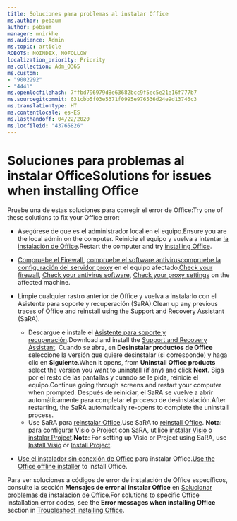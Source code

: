 ```yaml
---
title: Soluciones para problemas al instalar Office
ms.author: pebaum
author: pebaum
manager: mnirkhe
ms.audience: Admin
ms.topic: article
ROBOTS: NOINDEX, NOFOLLOW
localization_priority: Priority
ms.collection: Adm_O365
ms.custom:
- "9002292"
- "4441"
ms.openlocfilehash: 7ffbd796979d8e63682bcc9f5ec5e21e16f777b7
ms.sourcegitcommit: 631cbb5f03e5371f0995e976536d24e9d13746c3
ms.translationtype: HT
ms.contentlocale: es-ES
ms.lasthandoff: 04/22/2020
ms.locfileid: "43765826"
---
```

# <a name="solutions-for-issues-when-installing-office"></a><span data-ttu-id="40366-102">Soluciones para problemas al instalar Office</span><span class="sxs-lookup"><span data-stu-id="40366-102">Solutions for issues when installing Office</span></span>

<span data-ttu-id="40366-103">Pruebe una de estas soluciones para corregir el error de Office:</span><span class="sxs-lookup"><span data-stu-id="40366-103">Try one of these solutions to fix your Office error:</span></span>

- <span data-ttu-id="40366-104">Asegúrese de que es el administrador local en el equipo.</span><span class="sxs-lookup"><span data-stu-id="40366-104">Ensure you are the local admin on the computer.</span></span> <span data-ttu-id="40366-105">Reinicie el equipo y vuelva a intentar [la instalación de Office](https://portal.office.com/OLS/MySoftware.aspx).</span><span class="sxs-lookup"><span data-stu-id="40366-105">Restart the computer and try [installing Office](https://portal.office.com/OLS/MySoftware.aspx).</span></span>

- <span data-ttu-id="40366-106">[Compruebe el Firewall](https://support.office.com/article/unlicensed-product-and-activation-errors-in-office-0d23d3c0-c19c-4b2f-9845-5344fedc4380#bkmk_checkfirewall), [compruebe el software antivirus](https://support.office.com/article/unlicensed-product-and-activation-errors-in-office-0d23d3c0-c19c-4b2f-9845-5344fedc4380#bkmk_checkav)[compruebe la configuración del servidor proxy](https://support.office.com/article/unlicensed-product-and-activation-errors-in-office-0d23d3c0-c19c-4b2f-9845-5344fedc4380#bkmk_checkproxy) en el equipo afectado.</span><span class="sxs-lookup"><span data-stu-id="40366-106">[Check your firewall](https://support.office.com/article/unlicensed-product-and-activation-errors-in-office-0d23d3c0-c19c-4b2f-9845-5344fedc4380#bkmk_checkfirewall), [Check your antivirus software](https://support.office.com/article/unlicensed-product-and-activation-errors-in-office-0d23d3c0-c19c-4b2f-9845-5344fedc4380#bkmk_checkav), [Check your proxy settings](https://support.office.com/article/unlicensed-product-and-activation-errors-in-office-0d23d3c0-c19c-4b2f-9845-5344fedc4380#bkmk_checkproxy) on the affected machine.</span></span>

- <span data-ttu-id="40366-107">Limpie cualquier rastro anterior de Office y vuelva a instalarlo con el Asistente para soporte y recuperación (SaRA).</span><span class="sxs-lookup"><span data-stu-id="40366-107">Clean up any previous traces of Office and reinstall using the Support and Recovery Assistant (SaRA).</span></span> 

    - <span data-ttu-id="40366-108">Descargue e instale el [Asistente para soporte y recuperación](https://aka.ms/SARA-OfficeUninstall-Alchemy).</span><span class="sxs-lookup"><span data-stu-id="40366-108">Download and install the [Support and Recovery Assistant](https://aka.ms/SARA-OfficeUninstall-Alchemy).</span></span> <span data-ttu-id="40366-109">Cuando se abra, en **Desinstalar productos de Office** seleccione la versión que quiere desinstalar (si corresponde) y haga clic en **Siguiente**.</span><span class="sxs-lookup"><span data-stu-id="40366-109">When it opens, from **Uninstall Office products** select the version you want to uninstall (if any) and click **Next**.</span></span> <span data-ttu-id="40366-110">Siga por el resto de las pantallas y cuando se le pida, reinicie el equipo.</span><span class="sxs-lookup"><span data-stu-id="40366-110">Continue going through screens and restart your computer when prompted.</span></span> <span data-ttu-id="40366-111">Después de reiniciar, el SaRA se vuelve a abrir automáticamente para completar el proceso de desinstalación.</span><span class="sxs-lookup"><span data-stu-id="40366-111">After restarting, the SaRA automatically re-opens to complete the uninstall process.</span></span>
    - <span data-ttu-id="40366-112">Use SaRA para [reinstalar Office](https://aka.ms/sara-officeinstall).</span><span class="sxs-lookup"><span data-stu-id="40366-112">Use SaRA to [reinstall Office](https://aka.ms/sara-officeinstall).</span></span> <span data-ttu-id="40366-113">**Nota**: para configurar Visio o Project con SaRA, utilice [instalar Visio](https://aka.ms/SaRA-VisioSetupScenario) o [instalar Project](https://aka.ms/SaRA-ProjectSetupScenario).</span><span class="sxs-lookup"><span data-stu-id="40366-113">**Note**: For setting up Visio or Project using SaRA, use [Install Visio](https://aka.ms/SaRA-VisioSetupScenario) or [Install Project](https://aka.ms/SaRA-ProjectSetupScenario).</span></span>  

- <span data-ttu-id="40366-114">[Use el instalador sin conexión de Office](https://support.office.com/article/f0a85fe7-118f-41cb-a791-d59cef96ad1c?wt.mc_id=Alchemy_ClientDIA) para instalar Office.</span><span class="sxs-lookup"><span data-stu-id="40366-114">[Use the Office offline installer](https://support.office.com/article/f0a85fe7-118f-41cb-a791-d59cef96ad1c?wt.mc_id=Alchemy_ClientDIA) to install Office.</span></span>

<span data-ttu-id="40366-115">Para ver soluciones a códigos de error de instalación de Office específicos, consulte la sección **Mensajes de error al instalar Office** en [Solucionar problemas de instalación de Office](https://support.office.com/article/35ff2def-e0b2-4dac-9784-4cf212c1f6c2#BKMK_ErrorMessages).</span><span class="sxs-lookup"><span data-stu-id="40366-115">For solutions to specific Office installation error codes, see the **Error messages when installing Office** section in [Troubleshoot installing Office](https://support.office.com/article/35ff2def-e0b2-4dac-9784-4cf212c1f6c2#BKMK_ErrorMessages).</span></span>

